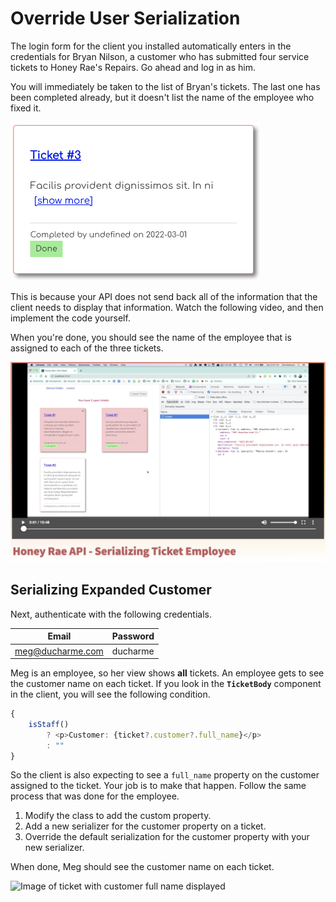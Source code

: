 # Override User Serialization

The login form for the client you installed automatically enters in the credentials for Bryan Nilson, a customer who has submitted four service tickets to Honey Rae's Repairs. Go ahead and log in as him.

You will immediately be taken to the list of Bryan's tickets. The last one has been completed already, but it doesn't list the name of the employee who fixed it.

<img src="./images/completed_ticket.png" width="400px" alt="Image of completed ticket, but undefined employee name" />

This is because your API does not send back all of the information that the client needs to display that information. Watch the following video, and then implement the code yourself.

When you're done, you should see the name of the employee that is assigned to each of the three tickets.

[![Honey Rae API - Serializing Ticket Employee Video](images/ticket_with_employee_video.png)](https://watch.screencastify.com/v/CJPF5fiVlqsZH8nxo892)

## Serializing Expanded Customer

Next, authenticate with the following credentials.

| Email | Password |
|--|--|
| meg@ducharme.com | ducharme |

Meg is an employee, so her view shows **all** tickets. An employee gets to see the customer name on each ticket. If you look in the **`TicketBody`** component in the client, you will see the following condition.

```js
{
    isStaff()
        ? <p>Customer: {ticket?.customer?.full_name}</p>
        : ""
}
```

So the client is also expecting to see a `full_name` property on the customer assigned to the ticket. Your job is to make that happen. Follow the same process that was done for the employee.

1. Modify the class to add the custom property.
2. Add a new serializer for the customer property on a ticket.
3. Override the default serialization for the customer property with your new serializer.

When done, Meg should see the customer name on each ticket.

<img src="./images/ticket_with_customer_name.png" width="400px" alt="Image of ticket with customer full name displayed" />

